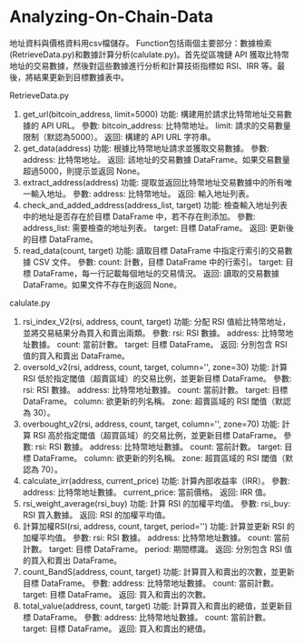 # Analyzing-On-Chain-Data
地址資料與價格資料用csv檔儲存。
Function包括兩個主要部分：數據檢索(RetrieveData.py)和數據計算分析(calulate.py)。首先從區塊鏈 API 獲取比特幣地址的交易數據，然後對這些數據進行分析和計算技術指標如 RSI、IRR 等。最後，將結果更新到目標數據表中。


RetrieveData.py

1. get_url(bitcoin_address, limit=5000)
功能: 構建用於請求比特幣地址交易數據的 API URL。
參數:
bitcoin_address: 比特幣地址。
limit: 請求的交易數量限制（默認為5000）。
返回: 構建的 API URL 字符串。
2. get_data(address)
功能: 根據比特幣地址請求並獲取交易數據。
參數:
address: 比特幣地址。
返回: 該地址的交易數據 DataFrame。如果交易數量超過5000，則提示並返回 None。
3. extract_address(address)
功能: 提取並返回比特幣地址交易數據中的所有唯一輸入地址。
參數:
address: 比特幣地址。
返回: 輸入地址列表。
4. check_and_added_address(address_list, target)
功能: 檢查輸入地址列表中的地址是否存在於目標 DataFrame 中，若不存在則添加。
參數:
address_list: 需要檢查的地址列表。
target: 目標 DataFrame。
返回: 更新後的目標 DataFrame。
5. read_data(count, target)
功能: 讀取目標 DataFrame 中指定行索引的交易數據 CSV 文件。
參數:
count: 計數，目標 DataFrame 中的行索引。
target: 目標 DataFrame，每一行記載每個地址的交易情況。
返回: 讀取的交易數據 DataFrame。如果文件不存在則返回 None。

calulate.py
1. rsi_index_V2(rsi, address, count, target)
功能: 分配 RSI 值給比特幣地址，並將交易結果分為買入和賣出兩類。
參數:
rsi: RSI 數據。
address: 比特幣地址數據。
count: 當前計數。
target: 目標 DataFrame。
返回: 分別包含 RSI 值的買入和賣出 DataFrame。
2. oversold_v2(rsi, address, count, target, column='', zone=30)
功能: 計算 RSI 低於指定閾值（超賣區域）的交易比例，並更新目標 DataFrame。
參數:
rsi: RSI 數據。
address: 比特幣地址數據。
count: 當前計數。
target: 目標 DataFrame。
column: 欲更新的列名稱。
zone: 超賣區域的 RSI 閾值（默認為 30）。
3. overbought_v2(rsi, address, count, target, column='', zone=70)
功能: 計算 RSI 高於指定閾值（超買區域）的交易比例，並更新目標 DataFrame。
參數:
rsi: RSI 數據。
address: 比特幣地址數據。
count: 當前計數。
target: 目標 DataFrame。
column: 欲更新的列名稱。
zone: 超買區域的 RSI 閾值（默認為 70）。
4. calculate_irr(address, current_price)
功能: 計算內部收益率（IRR）。
參數:
address: 比特幣地址數據。
current_price: 當前價格。
返回: IRR 值。
5. rsi_weight_average(rsi_buy)
功能: 計算 RSI 的加權平均值。
參數:
rsi_buy: RSI 買入數據。
返回: RSI 的加權平均值。
6. 計算加權RSI(rsi, address, count, target, period='')
功能: 計算並更新 RSI 的加權平均值。
參數:
rsi: RSI 數據。
address: 比特幣地址數據。
count: 當前計數。
target: 目標 DataFrame。
period: 期間標識。
返回: 分別包含 RSI 值的買入和賣出 DataFrame。
7. count_BandS(address, count, target)
功能: 計算買入和賣出的次數，並更新目標 DataFrame。
參數:
address: 比特幣地址數據。
count: 當前計數。
target: 目標 DataFrame。
返回: 買入和賣出的次數。
8. total_value(address, count, target)
功能: 計算買入和賣出的總值，並更新目標 DataFrame。
參數:
address: 比特幣地址數據。
count: 當前計數。
target: 目標 DataFrame。
返回: 買入和賣出的總值。
